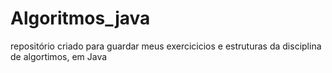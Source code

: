 # Algoritmos_java
repositório criado para guardar meus exercicicios e estruturas da disciplina de algortimos, em Java
